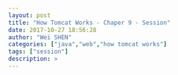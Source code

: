 ```yaml
---
layout: post
title: "How Tomcat Works - Chaper 9 - Session"
date: 2017-10-27 18:56:28
author: "Wei SHEN"
categories: ["java","web","how tomcat works"]
tags: ["session"]
description: >
---
```


